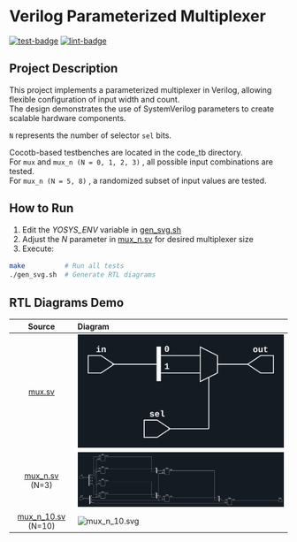 
# Verilog Parameterized Multiplexer

[![test-badge](https://github.com/gpu-enjoyer/mux-n/actions/workflows/test.yml/badge.svg)](https://github.com/gpu-enjoyer/mux-n/actions/workflows/test.yml)
[![lint-badge](https://github.com/gpu-enjoyer/mux-n/actions/workflows/lint.yml/badge.svg)](https://github.com/gpu-enjoyer/mux-n/actions/workflows/lint.yml)  


## Project Description

This project implements a parameterized multiplexer in Verilog, allowing flexible configuration of input width and count.  
The design demonstrates the use of SystemVerilog parameters to create scalable hardware components.  

`N` represents the number of selector `sel` bits.  

Cocotb-based testbenches are located in the code_tb directory.  
For `mux` and `mux_n (N = 0, 1, 2, 3)` , all possible input combinations are tested.  
For `mux_n (N = 5, 8)` , a randomized subset of input values are tested.


## How to Run

1. Edit the *YOSYS_ENV* variable in [gen_svg.sh](gen_svg.sh)
2. Adjust the *N* parameter in [mux_n.sv](code/mux_n.sv) for desired multiplexer size 
3. Execute:

```bash
make          # Run all tests  
./gen_svg.sh  # Generate RTL diagrams
```


## RTL Diagrams Demo

| Source                              | Diagram                           |
|:-----------------------------------:|:----------------------------------|
| [mux.sv](code/mux.sv)               | ![mux.svg](svg/mux.svg)           |
| [mux_n.sv](code/mux_n.sv) (N=3)     | ![mux_n.svg](svg/mux_n.svg)       |
| [mux_n_10.sv](code/mux_n.sv) (N=10) | ![mux_n_10.svg](svg/mux_n_10.svg) |
